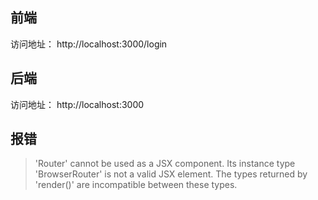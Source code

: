 ## 前端

访问地址： http://localhost:3000/login


## 后端
访问地址： http://localhost:3000


## 报错

>'Router' cannot be used as a JSX component.
  Its instance type 'BrowserRouter' is not a valid JSX element.
    The types returned by 'render()' are incompatible between these types.

